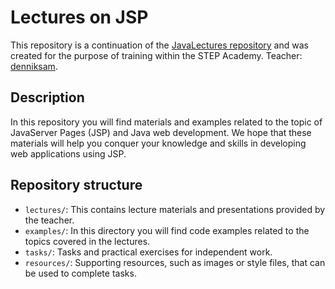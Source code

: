# Lectures on JSP

This repository is a continuation of the [JavaLectures repository](https://github.com/HatoryHanzo182/JavaLectures) and was created for the purpose of training within the STEP Academy. Teacher: [denniksam](https://github.com/denniksam).

## Description

In this repository you will find materials and examples related to the topic of JavaServer Pages (JSP) and Java web development. We hope that these materials will help you conquer your knowledge and skills in developing web applications using JSP.

## Repository structure
- `lectures/`: This contains lecture materials and presentations provided by the teacher.
- `examples/`: In this directory you will find code examples related to the topics covered in the lectures.
- `tasks/`: Tasks and practical exercises for independent work.
- `resources/`: Supporting resources, such as images or style files, that can be used to complete tasks.
